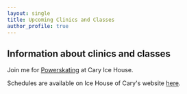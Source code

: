 ```yaml
---
layout: single
title: Upcoming Clinics and Classes
author_profile: true
---
```


## Information about clinics and classes

Join me for [Powerskating](https://www.icehousecary.com/page/show/86363-power-skating) at Cary Ice House. 

Schedules are available on Ice House of Cary's website [here](https://www.icehousecary.com/page/show/86363-power-skating).
